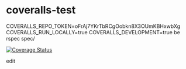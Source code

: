 coveralls-test
==============

COVERALLS_REPO_TOKEN=oFrAj7YKrTbRCgOobkn8X3OUmKBHxwbXg COVERALLS_RUN_LOCALLY=true COVERALLS_DEVELOPMENT=true be rspec spec/

[![Coverage Status](http://localhost:3000/repos/nickmerwin/coveralls-test/badge.png?branch=master)](http://localhost:3000/r/nickmerwin/coveralls-test?branch=master)

edit
